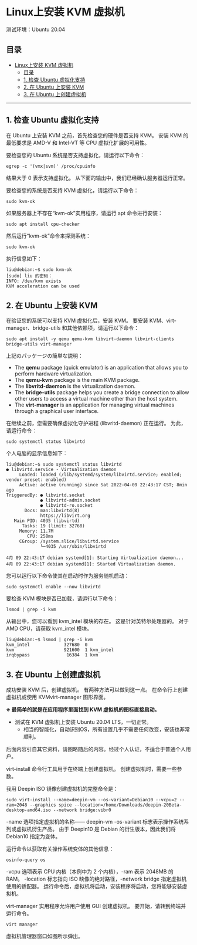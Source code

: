 # Linux上安装 KVM 虚拟机

测试环境：Ubuntu 20.04

## 目录

- [Linux上安装 KVM 虚拟机](#linux上安装-kvm-虚拟机)
  - [目录](#目录)
  - [1. 检查 Ubuntu 虚拟化支持](#1-检查-ubuntu-虚拟化支持)
  - [2. 在 Ubuntu  上安装 KVM](#2-在-ubuntu--上安装-kvm)
  - [3. 在 Ubuntu 上创建虚拟机](#3-在-ubuntu-上创建虚拟机)

---

## 1. 检查 Ubuntu 虚拟化支持

在 Ubuntu 上安装 KVM 之前，首先检查您的硬件是否支持 KVM。 安装 KVM 的最低要求是 AMD-V 和 Intel-VT 等 CPU 虚拟化扩展的可用性。

要检查您的 Ubuntu 系统是否支持虚拟化，请运行以下命令：

```shell
egrep -c '(vmx|svm)' /proc/cpuinfo
```

结果大于 0 表示支持虚拟化。 从下面的输出中，我们已经确认服务器运行正常。

要检查您的系统是否支持 KVM 虚拟化，请运行以下命令：

```shell
sudo kvm-ok
```

如果服务器上不存在“kvm-ok”实用程序，请运行 apt 命令进行安装：

```shell
sudo apt install cpu-checker
```

然后运行“kvm-ok”命令来探测系统：

```shell
sudo kvm-ok
```

执行信息如下：

```shell
liu@debian:~$ sudo kvm-ok
[sudo] liu 的密码：
INFO: /dev/kvm exists
KVM acceleration can be used
```



## 2. 在 Ubuntu  上安装 KVM

在验证您的系统可以支持 KVM 虚拟化后，安装 KVM。 要安装 KVM、virt-manager、bridge-utils 和其他依赖项，请运行以下命令：

```shell
sudo apt install -y qemu qemu-kvm libvirt-daemon libvirt-clients bridge-utils virt-manager
```

上記のパッケージの簡単な説明：

- The **qemu** package (quick emulator) is an application that allows you to perform hardware virtualization.
- The **qemu-kvm** package is the main KVM package.
- The **libvritd-daemon** is the virtualization daemon.
- The **bridge-utils** package helps you create a bridge connection to allow other users to access a virtual machine other than the host system.
- The **virt-manager** is an application for managing virtual machines through a graphical user interface.

在继续之前，您需要确保虚拟化守护进程 (libvritd-daemon) 正在运行。 为此，请运行命令：

```shell
sudo systemctl status libvirtd
```

个人电脑的显示信息如下：

```shell
liu@debian:~$ sudo systemctl status libvirtd
● libvirtd.service - Virtualization daemon
     Loaded: loaded (/lib/systemd/system/libvirtd.service; enabled; vendor preset: enabled)
     Active: active (running) since Sat 2022-04-09 22:43:17 CST; 8min ago
TriggeredBy: ● libvirtd.socket
             ● libvirtd-admin.socket
             ● libvirtd-ro.socket
       Docs: man:libvirtd(8)
             https://libvirt.org
   Main PID: 4035 (libvirtd)
      Tasks: 19 (limit: 32768)
     Memory: 11.7M
        CPU: 258ms
     CGroup: /system.slice/libvirtd.service
             └─4035 /usr/sbin/libvirtd

4月 09 22:43:17 debian systemd[1]: Starting Virtualization daemon...
4月 09 22:43:17 debian systemd[1]: Started Virtualization daemon.
```

您可以运行以下命令使其在启动时作为服务随机启动：

```shell
sudo systemctl enable --now libvirtd
```

要检查 KVM 模块是否已加载，请运行以下命令：

```shell
lsmod | grep -i kvm
```

从输出中，您可以看到 kvm_intel 模块的存在。 这是针对英特尔处理器的。 对于 AMD CPU，请获取 kvm_intel 模块。

```shell
liu@debian:~$ lsmod | grep -i kvm
kvm_intel             327680  0
kvm                   921600  1 kvm_intel
irqbypass              16384  1 kvm
```



## 3. 在 Ubuntu 上创建虚拟机

成功安装 KVM 后，创建虚拟机。 有两种方法可以做到这一点。 在命令行上创建虚拟机或使用 KVMvirt-manager 图形界面。

**※ 最简单的就是在应用程序里面找到 KVM 虚拟机的图标直接启动。**

- 测试在 KVM 虚拟机上安装 Ubuntu 20.04 LTS，一切正常。
  - 相当的智能化，自动识别OS，所有设置几乎不需要任何改变，安装也非常顺利。

后面内容引自其它资料，请图略随后的内容。经过个人认证，不适合于普通个人用户。

virt-install 命令行工具用于在终端上创建虚拟机。 创建虚拟机时，需要一些参数。

我用 Deepin ISO 镜像创建虚拟机的完整命令是：

```shell
sudo virt-install --name=deepin-vm --os-variant=Debian10 --vcpu=2 --ram=2048 --graphics spice --location=/home/Downloads/deepin-20Beta-desktop-amd64.iso --network bridge:vibr0 
```

-name 选项指定虚拟机的名称—— deepin-vm -os-variant 标志表示操作系统系列或虚拟机衍生产品。 由于 Deepin10 是 Debian 的衍生版本，因此我们将 Debian10 指定为变体。

运行命令以获取有关操作系统变体的其他信息：

```shell
osinfo-query os
```

-vcpu 选项表示 CPU 内核（本例中为 2 个内核），-ram 表示 2048MB 的 RAM。 -location 标志指向 ISO 映像的绝对路径，-network bridge 指定虚拟机使用的适配器。 运行命令后，虚拟机将启动，安装程序将启动，您将能够安装虚拟机。

virt-manager 实用程序允许用户使用 GUI 创建虚拟机。 要开始，请转到终端并运行命令。

```shell
virt manager
```

虚拟机管理器窗口如图所示弹出。